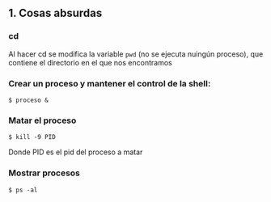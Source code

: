 ## 1. Cosas absurdas

### cd
Al hacer cd se modifica la variable `pwd` (no se ejecuta nuingún proceso), que contiene el directorio en el que nos encontramos

### Crear un proceso y mantener el control de la shell:
```
$ proceso &
```

### Matar el proceso
```
$ kill -9 PID
```
Donde PID es el pid del proceso a matar

### Mostrar procesos
```
$ ps -al
```

